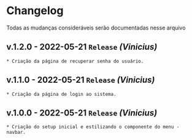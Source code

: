 # Changelog
Todas as mudanças consideráveis serão documentadas nesse arquivo

## v.1.2.0 - 2022-05-21 `Release` _(Vinicius)_
    * Criação da página de recuperar senha do usuário.

## v.1.1.0 - 2022-05-21 `Release` _(Vinicius)_
    * Criação da página de login ao sistema.

## v.1.0.0 - 2022-05-21 `Release` _(Vinicius)_
    * Criação do setup inicial e estilizando o componente do menu - navbar.